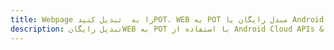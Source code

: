 ---title: Webpage را به  تبدیل کنیدPOT، WEB به POT مبدل رایگان یا Android SDKdescription: تبدیل رایگانWEB به POT با استفاده از Android Cloud APIs & SDK همچنین اسناد PDF را در Cloud ایجاد، ویرایش و رندر کنید.---